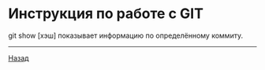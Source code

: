 # Инструкция по работе с GIT

git show [хэш] показывает информацию по определённому коммиту.
   
---

[Назад](Page7.md)